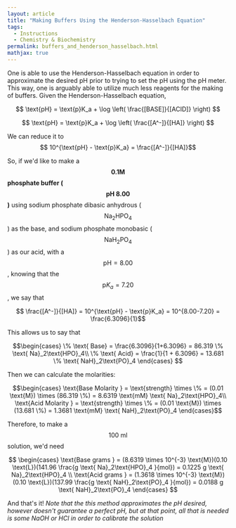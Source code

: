 ```yaml
---
layout: article
title: "Making Buffers Using the Henderson-Hasselbach Equation"
tags:
  - Instructions
  - Chemistry & Biochemistry
permalink: buffers_and_henderson_hasselbach.html
mathjax: true
---
```


One is able to use the Henderson-Hasselbach equation in order to approximate the desired pH prior to trying to set the pH using the pH meter. This way, one is arguably able to utilize much less reagents for the making of buffers.
Given the Henderson-Hasselbach equation,  

$$ \text{pH} = \text{p}K_a + \log \left( \frac{[BASE]}{[ACID]} \right) $$  

$$ \text{pH} = \text{p}K_a + \log \left( \frac{[A^-]}{[HA]} \right) $$

We can reduce it to
$$ 10^{\text{pH} - \text{p}K_a} = \frac{[A^-]}{[HA]}$$

So, if we'd like to make a  **$$0.1\text{M}$$ phosphate buffer ($$\text{pH } 8.00$$)** using sodium phosphate dibasic anhydrous ($$\text{Na}_2\text{HPO}_4$$) as the base, and sodium phosphate monobasic ($$\text{NaH}_2\text{PO}_4$$) as our acid, with a $$\text{pH} = 8.00$$, knowing that the $$\text{p}K_a = 7.20$$, we say that

$$ \frac{[A^-]}{[HA]} = 10^{\text{pH} - \text{p}K_a} = 10^{8.00-7.20} = \frac{6.3096}{1}$$

This allows us to say that

$$\begin{cases}
\% \text{ Base} = \frac{6.3096}{1+6.3096} = 86.319 \% \text{ Na}_2\text{HPO}_4\\
\% \text{ Acid} = \frac{1}{1 + 6.3096} = 13.681 \% \text{ NaH}_2\text{PO}_4
\end{cases} $$

Then we can calculate the molarities:

$$\begin{cases}
\text{Base Molarity } = \text{strength} \times \% = (0.01 \text{M}) \times (86.319 \%) = 8.6319 \text{mM} \text{ Na}_2\text{HPO}_4\\
\text{Acid Molarity } = \text{strength} \times \% = (0.01 \text{M}) \times (13.681 \%) = 1.3681 \text{mM} \text{ NaH}_2\text{PO}_4
\end{cases}$$

Therefore, to make a $$\text{100 ml}$$ solution, we'd need

$$ \begin{cases}
\text{Base grams } = (8.6319 \times 10^{-3} \text{M})(0.10 \text{L})(141.96 \frac{g \text{ Na}_2\text{HPO}_4 }{mol}) = 0.1225 g \text{ Na}_2\text{HPO}_4 \\
\text{Acid grams } = (1.3618 \times 10^{-3} \text{M})(0.10 \text{L})(137.99 \frac{g \text{ NaH}_2\text{PO}_4 }{mol}) = 0.0188 g \text{ NaH}_2\text{PO}_4
\end{cases} $$

And that's it! *Note that the this method approximates the pH desired, however doesn't guarantee a perfect pH, but at that point, all that is needed is some NaOH or HCl in order to calibrate the solution*
